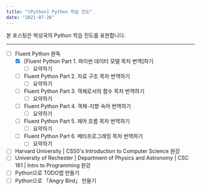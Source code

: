 ```yaml
---
title: "[Python] Python 학습 진도"
date: "2021-07-26"
---
```


[Fluent Python Part 1. 파이썬 데이터 모델 목차 번역 및 요약]: https://sungkukpark.github.io/python_index_1_1_python_data_model/

본 포스팅은 박성국의 Python 학습 진도를 표현합니다.

---

- [ ] Fluent Python 완독
  - [x] [Fluent Python Part 1. 파이썬 데이터 모델 목차 번역]하기
    - [ ] 요약하기
  - [ ] Fluent Python Part 2. 자료 구조 목차 번역하기
    - [ ] 요약하기
  - [ ] Fluent Python Part 3. 객체로서의 함수 목차 번역하기
    - [ ] 요약하기
  - [ ] Fluent Python Part 4. 객체-지향 숙어 번역하기
    - [ ] 요약하기
  - [ ] Fluent Python Part 5. 제어 흐름 목차 번역하기
    - [ ] 요약하기
  - [ ] Fluent Python Part 6. 메타프로그래밍 목차 번역하기
    - [ ] 요약하기
- [ ] Harvard University | CS50's Introduction to Computer Science 완강
- [ ] University of Rechester | Department of Physics and Astronomy |
CSC 161 | Intro to Programming 완강
- [ ] Python으로 TODO앱 만들기
- [ ] Python으로 「Angry Bird」 만들기
